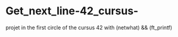 # Get_next_line-42_cursus-
projet in the first circle of the cursus 42 with (netwhat) &amp;&amp; (ft_printf)
